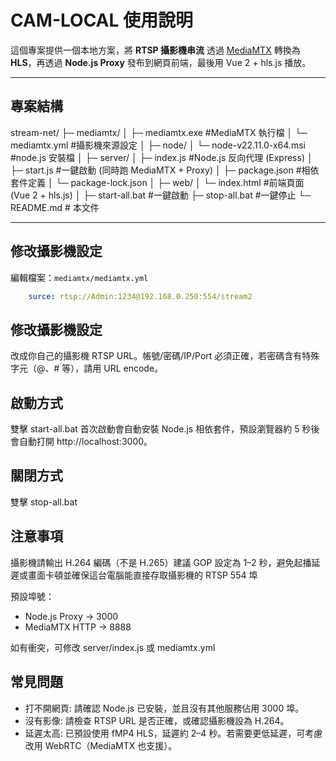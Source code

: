 # CAM-LOCAL 使用說明

這個專案提供一個本地方案，將 **RTSP 攝影機串流** 透過 [MediaMTX](https://github.com/bluenviron/mediamtx) 轉換為 **HLS**，再透過 **Node.js Proxy** 發布到網頁前端，最後用 Vue 2 + hls.js 播放。

---

## 專案結構
stream-net/
├─ mediamtx/
│ ├─ mediamtx.exe #MediaMTX 執行檔
│ └─ mediamtx.yml #攝影機來源設定
│
├─ node/
│ └─ node-v22.11.0-x64.msi #node.js 安裝檔
│
├─ server/
│ ├─ index.js #Node.js 反向代理 (Express)
│ ├─ start.js #一鍵啟動 (同時跑 MediaMTX + Proxy)
│ ├─ package.json #相依套件定義
│ └─ package-lock.json
│
├─ web/
│ └─ index.html #前端頁面 (Vue 2 + hls.js)
│
├─ start-all.bat #一鍵啟動
├─ stop-all.bat #一鍵停止
└─ README.md # 本文件

---

## 修改攝影機設定
編輯檔案：`mediamtx/mediamtx.yml`

```yaml
    surce: rtsp://Admin:1234@192.168.0.250:554/stream2
```

## 修改攝影機設定
改成你自己的攝影機 RTSP URL。帳號/密碼/IP/Port 必須正確，若密碼含有特殊字元（@、# 等），請用 URL encode。

## 啟動方式
雙擊 start-all.bat 首次啟動會自動安裝 Node.js 相依套件，預設瀏覽器約 5 秒後會自動打開 http://localhost:3000。

## 關閉方式
雙擊 stop-all.bat

## 注意事項
攝影機請輸出 H.264 編碼（不是 H.265）建議 GOP 設定為 1–2 秒，避免起播延遲或畫面卡頓並確保這台電腦能直接存取攝影機的 RTSP 554 埠

預設埠號：
- Node.js Proxy → 3000
- MediaMTX HTTP → 8888

如有衝突，可修改 server/index.js 或 mediamtx.yml

## 常見問題
- 打不開網頁: 請確認 Node.js 已安裝，並且沒有其他服務佔用 3000 埠。
- 沒有影像: 請檢查 RTSP URL 是否正確，或確認攝影機設為 H.264。
- 延遲太高: 已預設使用 fMP4 HLS，延遲約 2–4 秒。若需要更低延遲，可考慮改用 WebRTC（MediaMTX 也支援）。
